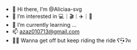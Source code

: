 - 👋 Hi there, I’m @Aliciaa-svg
- 👀 I’m interested in 💻｜🎬｜✈️｜🥨
- 🌱 I’m currently learning ...
- 📫 azaz010713@gmail.com
- 🏃‍♀️ Wanna get off but keep riding the ride ʕ•̫͡•ʔฅ

<!---
Aliciaa-svg/Aliciaa-svg is a ✨ special ✨ repository because its `README.md` (this file) appears on your GitHub profile.
You can click the Preview link to take a look at your changes.
--->
